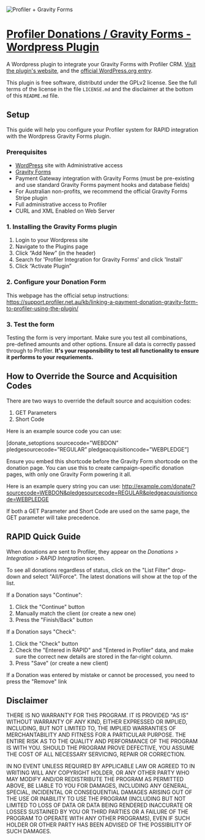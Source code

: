 ![Profiler + Gravity Forms](https://mediarealm.com.au/wp-content/uploads/2021/12/Profiler-GravityForms-Banner-1200x450.png)

# [Profiler Donations / Gravity Forms - Wordpress Plugin](http://mediarealm.com.au/wordpress-plugins/profiler-gravity-forms-donation-plugin/)
A Wordpress plugin to integrate your Gravity Forms with Profiler CRM. [Visit the plugin's website](http://mediarealm.com.au/wordpress-plugins/profiler-gravity-forms-donation-plugin/), and the [official WordPress.org entry](https://wordpress.org/plugins/profiler-donations-gravityforms/).

This plugin is free software, distributd under the GPLv2 license. See the full terms of the license in the file `LICENSE.md` and the disclaimer at the bottom of this `README.md` file.

## Setup

This guide will help you configure your Profiler system for RAPID integration with the Wordpress Gravity Forms plugin.

### Prerequisites

*	[WordPress](https://wordpress.org) site with Administrative access
*	[Gravity Forms](http://www.gravityforms.com)
*	Payment Gateway integration with Gravity Forms (must be pre-existing and use standard Gravity Forms payment hooks and database fields)
  * For Australian non-profits, we recommend the official Gravity Forms Stripe plugin
*	Full administrative access to Profiler
*	CURL and XML Enabled on Web Server

### 1. Installing the Gravity Forms plugin

1.	Login to your Wordpress site
2.	Navigate to the Plugins page
3.	Click “Add New” (in the header)
5.	Search for 'Profiler Integration for Gravity Forms' and click 'Install'
6.	Click “Activate Plugin”

### 2. Configure your Donation Form

This webpage has the official setup instructions: https://support.profiler.net.au/kb/linking-a-payment-donation-gravity-form-to-profiler-using-the-plugin/

### 3. Test the form

Testing the form is very important. Make sure you test all combinations, pre-defined amounts and other options. Ensure all data is correctly passed through to Profiler. **It's your responsibility to test all functionality to ensure it performs to your requriements.**

## How to Override the Source and Acquisition Codes

There are two ways to override the default source and acquisition codes:

1.	GET Parameters
2.	Short Code

Here is an example source code you can use:

   [donate_setoptions sourcecode=”WEBDON” pledgesourcecode=”REGULAR” pledgeacquisitioncode=”WEBPLEDGE”]

Ensure you embed this shortcode before the Gravity Form shortcode on the donation page. You can use this to create campaign-specific donation pages, with only one Gravity Form powering it all.

Here is an example query string you can use:
http://example.com/donate/?sourcecode=WEBDON&pledgesourcecode=REGULAR&pledgeacquisitioncode=WEBPLEDGE

If both a GET Parameter and Short Code are used on the same page, the GET parameter will take precedence.

## RAPID Quick Guide

When donations are sent to Profiler, they appear on the *Donations > Integration > RAPID Integration* screen.

To see all donations regardless of status, click on the "List Filter" drop-down and select "All/Force". The latest donations will show at the top of the list.

If a Donation says "Continue":

1.	Click the "Continue" button
2.	Manually match the client (or create a new one)
3.	Press the "Finish/Back" button

If a Donation says "Check":

1.	Click the "Check" button
2.	Check the "Entered in RAPID" and "Entered in Profiler" data, and make sure the correct new details are stored in the far-right column.
3.	Press "Save" (or create a new client)

If a Donation was entered by mistake or cannot be processed, you need to press the "Remove" link

## Disclaimer

THERE IS NO WARRANTY FOR THIS PROGRAM. IT IS PROVIDED "AS IS" WITHOUT WARRANTY OF ANY KIND, EITHER EXPRESSED OR IMPLIED, INCLUDING, BUT NOT LIMITED TO, THE IMPLIED WARRANTIES OF MERCHANTABILITY AND FITNESS FOR A PARTICULAR PURPOSE. THE ENTIRE RISK AS TO THE QUALITY AND PERFORMANCE OF THE PROGRAM IS WITH YOU. SHOULD THE PROGRAM PROVE DEFECTIVE, YOU ASSUME THE COST OF ALL NECESSARY SERVICING, REPAIR OR CORRECTION. 

IN NO EVENT UNLESS REQUIRED BY APPLICABLE LAW OR AGREED TO IN WRITING WILL ANY COPYRIGHT HOLDER, OR ANY OTHER PARTY WHO MAY MODIFY AND/OR REDISTRIBUTE THE PROGRAM AS PERMITTED ABOVE, BE LIABLE TO YOU FOR DAMAGES, INCLUDING ANY GENERAL, SPECIAL, INCIDENTAL OR CONSEQUENTIAL DAMAGES ARISING OUT OF THE USE OR INABILITY TO USE THE PROGRAM (INCLUDING BUT NOT LIMITED TO LOSS OF DATA OR DATA BEING RENDERED INACCURATE OR LOSSES SUSTAINED BY YOU OR THIRD PARTIES OR A FAILURE OF THE PROGRAM TO OPERATE WITH ANY OTHER PROGRAMS), EVEN IF SUCH HOLDER OR OTHER PARTY HAS BEEN ADVISED OF THE POSSIBILITY OF SUCH DAMAGES.
